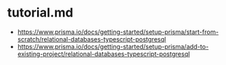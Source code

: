 # tutorial.md

- <https://www.prisma.io/docs/getting-started/setup-prisma/start-from-scratch/relational-databases-typescript-postgresql>
- <https://www.prisma.io/docs/getting-started/setup-prisma/add-to-existing-project/relational-databases-typescript-postgresql>
